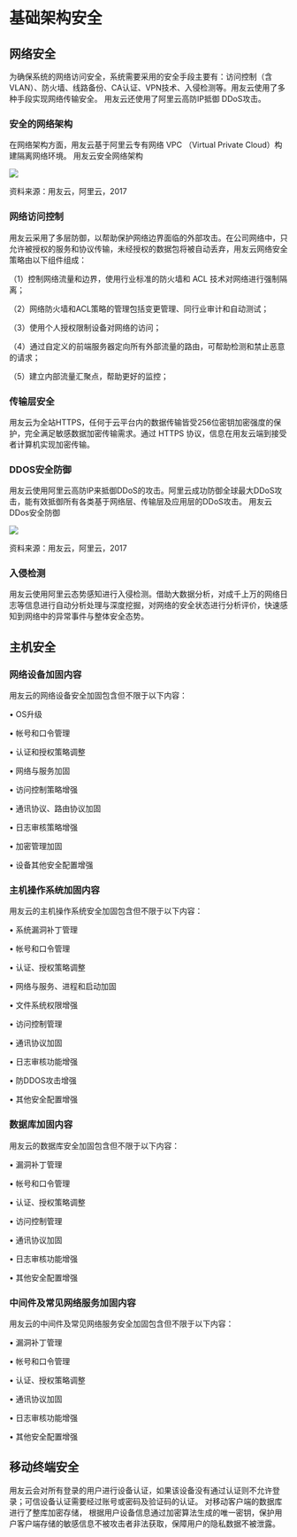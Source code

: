 # 基础架构安全
## 网络安全
为确保系统的网络访问安全，系统需要采用的安全手段主要有：访问控制（含 VLAN）、防火墙、线路备份、CA认证、VPN技术、入侵检测等。用友云使用了多种手段实现网络传输安全。 用友云还使用了阿里云高防IP抵御 DDoS攻击。
### 安全的网络架构
在网络架构方面，用友云基于阿里云专有网络 VPC （Virtual Private Cloud）构建隔离网络环境。 
用友云安全网络架构

![](/articles/yycloud/whitepaper/images/image9.png)


资料来源：用友云，阿里云，2017
### 网络访问控制
用友云采用了多层防御，以帮助保护网络边界面临的外部攻击。在公司网络中，只允许被授权的服务和协议传输，未经授权的数据包将被自动丢弃，用友云网络安全策略由以下组件组成：

（1）控制网络流量和边界，使用行业标准的防火墙和 ACL 技术对网络进行强制隔离；

（2）网络防火墙和ACL策略的管理包括变更管理、同行业审计和自动测试；

（3）使用个人授权限制设备对网络的访问；

（4）通过自定义的前端服务器定向所有外部流量的路由，可帮助检测和禁止恶意的请求；

（5）建立内部流量汇聚点，帮助更好的监控；

### 传输层安全
用友云为全站HTTPS，任何于云平台内的数据传输皆受256位密钥加密强度的保护，完全满足敏感数据加密传输需求。通过 HTTPS 协议，信息在用友云端到接受者计算机实现加密传输。
### DDOS安全防御
用友云使用阿里云高防IP来抵御DDoS的攻击。阿里云成功防御全球最大DDoS攻击，能有效抵御所有各类基于网络层、传输层及应用层的DDoS攻击。
用友云DDos安全防御

![](/articles/yycloud/whitepaper/images/image10.png)

 
资料来源：用友云，阿里云，2017
### 入侵检测
用友云使用阿里云态势感知进行入侵检测。借助大数据分析，对成千上万的网络日志等信息进行自动分析处理与深度挖掘，对网络的安全状态进行分析评价，快速感知到网络中的异常事件与整体安全态势。 
## 主机安全
### 网络设备加固内容
用友云的网络设备安全加固包含但不限于以下内容：

•	OS升级

•	帐号和口令管理

•	认证和授权策略调整

•	网络与服务加固

•	访问控制策略增强

•	通讯协议、路由协议加固

•	日志审核策略增强

•	加密管理加固

•	设备其他安全配置增强

### 主机操作系统加固内容
用友云的主机操作系统安全加固包含但不限于以下内容：

•	系统漏洞补丁管理

•	帐号和口令管理

•	认证、授权策略调整

•	网络与服务、进程和启动加固

•	文件系统权限增强

•	访问控制管理

•	通讯协议加固

•	日志审核功能增强

•	防DDOS攻击增强

•	其他安全配置增强

### 数据库加固内容
用友云的数据库安全加固包含但不限于以下内容：

•	漏洞补丁管理

•	帐号和口令管理

•	认证、授权策略调整

•	访问控制管理

•	通讯协议加固

•	日志审核功能增强

•	其他安全配置增强

### 中间件及常见网络服务加固内容
用友云的中间件及常见网络服务安全加固包含但不限于以下内容：

•	漏洞补丁管理

•	帐号和口令管理

•	认证、授权策略调整

•	通讯协议加固

•	日志审核功能增强

•	其他安全配置增强

## 移动终端安全
用友云会对所有登录的用户进行设备认证，如果该设备没有通过认证则不允许登录；可信设备认证需要经过账号或密码及验证码的认证。 
对移动客户端的数据库进行了整库加密存储， 根据用户设备信息通过加密算法生成的唯一密钥，保护用户客户端存储的敏感信息不被攻击者非法获取，保障用户的隐私数据不被泄露。

